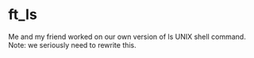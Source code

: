 # ft_ls
Me and my friend worked on our own version of ls UNIX shell command. Note: we seriously need to rewrite this.
